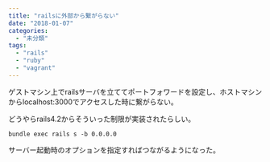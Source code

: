 ```yaml
---
title: "railsに外部から繋がらない"
date: "2018-01-07"
categories: 
  - "未分類"
tags: 
  - "rails"
  - "ruby"
  - "vagrant"
---
```


ゲストマシン上でrailsサーバを立ててポートフォワードを設定し、ホストマシンからlocalhost:3000でアクセスした時に繋がらない。

どうやらrails4.2からそういった制限が実装されたらしい。

```
bundle exec rails s -b 0.0.0.0
```

サーバー起動時のオプションを指定すればつながるようになった。
